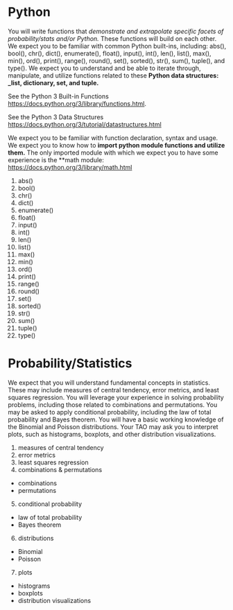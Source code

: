 # Python
You will write functions that _demonstrate and extrapolate specific facets of probability/stats and/or Python._
These functions will build on each other. We expect you to be familiar with common Python built-ins, including: 
abs(), bool(), chr(), dict(), enumerate(), float(), input(), int(), len(), list(), max(), min(), ord(), 
print(), range(), round(), set(), sorted(), str(), sum(), tuple(), and type(). 
We expect you to understand and be able to iterate through, manipulate, 
and utilize functions related to these **Python data structures: _list, dictionary, set, and tuple.**

See the Python 3 Built-in Functions
https://docs.python.org/3/library/functions.html.

See the Python 3 Data Structures
https://docs.python.org/3/tutorial/datastructures.html

We expect you to be familiar with function declaration, syntax and usage. 
We expect you to know how to **import python module functions and utilize them.** 
The only imported module with which we expect you to have some experience is the **math module: 
https://docs.python.org/3/library/math.html 

1. abs()
2. bool()
3. chr()
4. dict()
5. enumerate()
6. float()
7. input()
8. int()
9. len()
10. list() 
11. max()
12. min()
13. ord()
14. print() 
15. range()
16. round()
17. set()
18. sorted()
19. str()
20. sum()
21. tuple()
22. type()

# Probability/Statistics
We expect that you will understand fundamental concepts in statistics. 
These may include measures of central tendency, error metrics, and least squares regression. 
You will leverage your experience in solving probability problems, 
including those related to combinations and permutations. You may be asked to apply conditional probability, 
including the law of total probability and Bayes theorem.
You will have a basic working knowledge of the Binomial and Poisson distributions. 
Your TAO may ask you to interpret plots, such as histograms, boxplots, and other distribution visualizations.

1. measures of central tendency
2. error metrics
3. least squares regression
4. combinations & permutations
  * combinations
  * permutations
5. conditional probability
  * law of total probability 
  * Bayes theorem
6. distributions
  * Binomial
  * Poisson
7. plots
  * histograms
  * boxplots
  * distribution visualizations
